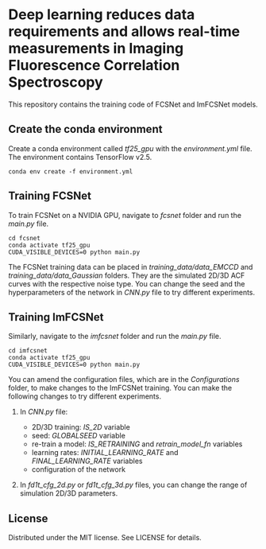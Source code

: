 # Deep learning reduces data requirements and allows real-time measurements in Imaging Fluorescence Correlation Spectroscopy
This repository contains the training code of FCSNet and ImFCSNet models.


## Create the conda environment
Create a conda environment called *tf25_gpu* with the *environment.yml* file. The environment contains TensorFlow v2.5.

```
conda env create -f environment.yml
```

## Training FCSNet
To train FCSNet on a NVIDIA GPU, navigate to *fcsnet* folder and run the *main.py* file.
```
cd fcsnet
conda activate tf25_gpu
CUDA_VISIBLE_DEVICES=0 python main.py
```

The FCSNet training data can be placed in *training_data/data_EMCCD* and *training_data/data_Gaussian* folders. They are the simulated 2D/3D ACF curves with the respective noise type. You can change the seed and the hyperparameters of the network in *CNN.py* file to try different experiments.   

## Training ImFCSNet
Similarly, navigate to the *imfcsnet* folder and run the *main.py* file.

```
cd imfcsnet
conda activate tf25_gpu
CUDA_VISIBLE_DEVICES=0 python main.py
```

You can amend the configuration files, which are in the *Configurations* folder, to make changes to the ImFCSNet training. You can make the following changes to try different experiments.
1. In *CNN.py* file:
   * 2D/3D training: *IS_2D* variable
   * seed: *GLOBALSEED* variable
   * re-train a model: *IS_RETRAINING* and *retrain_model_fn* variables
   * learning rates: *INITIAL_LEARNING_RATE* and *FINAL_LEARNING_RATE* variables
   * configuration of the network

2. In *fd1t_cfg_2d.py* or *fd1t_cfg_3d.py* files, you can change the range of simulation 2D/3D parameters. 

## License

Distributed under the MIT license. See LICENSE for details.